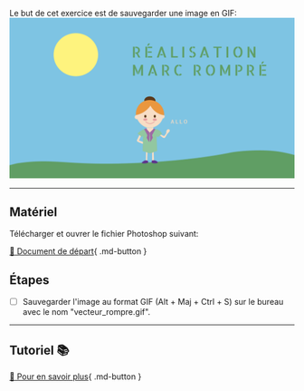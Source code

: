 Le but de cet exercice est de sauvegarder une image en GIF:
![](../assets/image/vecteur_rompre.png)
<style>.md-footer{display:none;}</style>
***

## Matériel

Télécharger et ouvrer le fichier Photoshop suivant:

[📁 Document de départ](../assets/image/vecteur_rompre.psd){ .md-button }   <br>

## Étapes

- [ ] Sauvegarder l'image au format GIF (Alt + Maj + Ctrl + S) sur le bureau avec le nom "vecteur_rompre.gif".

***

## Tutoriel 📚

[📖 Pour en savoir plus](https://uqam-my.sharepoint.com/:v:/g/personal/lavoie-pilote_francoise_uqam_ca/EcavsLtE0Y5Pk3GMxsWD-ssBC9P1z57Dx9FekQbGze7_8g?nav=eyJyZWZlcnJhbEluZm8iOnsicmVmZXJyYWxBcHAiOiJPbmVEcml2ZUZvckJ1c2luZXNzIiwicmVmZXJyYWxBcHBQbGF0Zm9ybSI6IldlYiIsInJlZmVycmFsTW9kZSI6InZpZXciLCJyZWZlcnJhbFZpZXciOiJNeUZpbGVzTGlua0NvcHkifX0&e=GQke8a){ .md-button }   <br>
